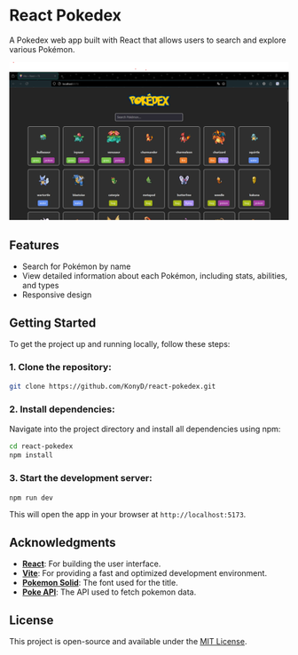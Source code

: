 # React Pokedex

A Pokedex web app built with React that allows users to search and explore various Pokémon.

![Screenshot](./src/assets/screenshot.png)

## Features
- Search for Pokémon by name
- View detailed information about each Pokémon, including stats, abilities, and types
- Responsive design

## Getting Started

To get the project up and running locally, follow these steps:

### 1. Clone the repository:

```bash
git clone https://github.com/KonyD/react-pokedex.git
```

### 2. Install dependencies:

Navigate into the project directory and install all dependencies using npm:

```bash
cd react-pokedex
npm install
```

### 3. Start the development server:

```bash
npm run dev
```

This will open the app in your browser at `http://localhost:5173`.

## Acknowledgments
- **[React](https://react.dev/)**: For building the user interface.
- **[Vite](https://vite.dev/)**: For providing a fast and optimized development environment.
- **[Pokemon Solid](https://fonts2u.com/pokemon-solid-normal.font)**: The font used for the title.
- **[Poke API](https://pokeapi.co/)**: The API used to fetch pokemon data.

## License

This project is open-source and available under the [MIT License](LICENSE).

